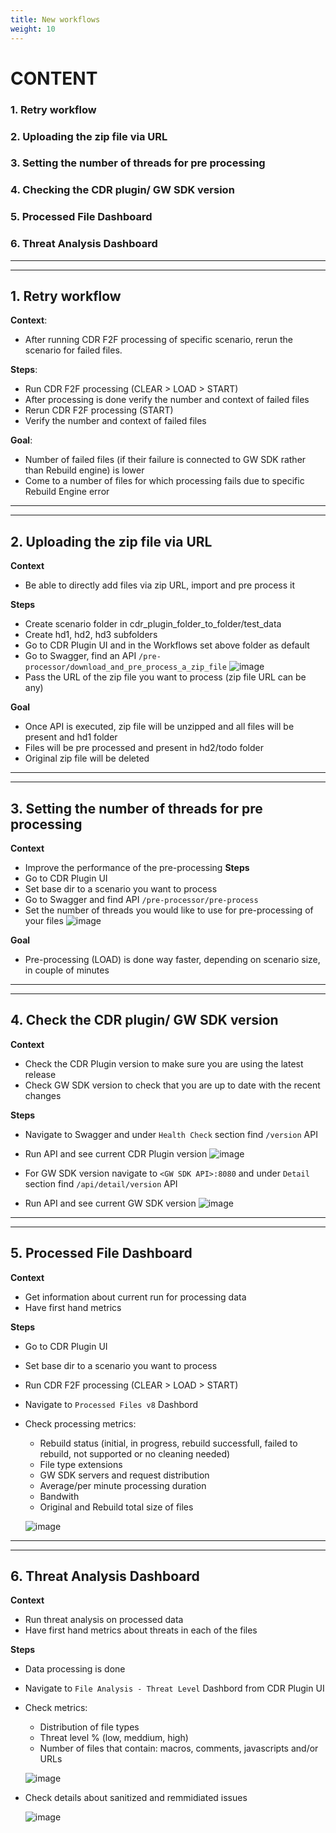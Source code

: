 ```yaml
---
title: New workflows
weight: 10
---
```

# CONTENT
### 1. Retry workflow
### 2. Uploading the zip file via URL
### 3. Setting the number of threads for pre processing
### 4. Checking the CDR plugin/ GW SDK version
### 5. Processed File Dashboard
### 6. Threat Analysis Dashboard

---
---

## 1. Retry workflow

**Context**: 
- After running CDR F2F processing of specific scenario, rerun the scenario for failed files.

**Steps**:
- Run CDR F2F processing (CLEAR > LOAD > START)
- After processing is done verify the number and context of failed files
- Rerun CDR F2F processing (START)
- Verify the number and context of failed files

**Goal**:
- Number of failed files (if their failure is connected to GW SDK rather than Rebuild engine) is lower
- Come to a number of files for which processing fails due to specific Rebuild Engine error

---
---

## 2. Uploading the zip file via URL

**Context**
- Be able to directly add files via zip URL, import and pre process it

**Steps**
- Create scenario folder in cdr_plugin_folder_to_folder/test_data
- Create hd1, hd2, hd3 subfolders
- Go to CDR Plugin UI and in the Workflows set above folder as default
- Go to Swagger, find an API `/pre-processor/download_and_pre_process_a_zip_file`
  ![image](https://user-images.githubusercontent.com/70108899/119680626-a8424880-be41-11eb-8882-aead32dce4c6.png)
- Pass the URL of the zip file you want to process (zip file URL can be any)

**Goal**

- Once API is executed, zip file will be unzipped and all files will be present and hd1 folder
- Files will be pre processed and present in hd2/todo folder
- Original zip file will be deleted

---
---

## 3. Setting the number of threads for pre processing

**Context**
- Improve the performance of the pre-processing
**Steps**
- Go to CDR Plugin UI
- Set base dir to a scenario you want to process
- Go to Swagger and find API `/pre-processor/pre-process`
- Set the number of threads you would like to use for pre-processing of your files
![image](https://user-images.githubusercontent.com/26714598/120308216-e7aae200-c2e4-11eb-9e2a-e0b4c0ea6d45.png)

**Goal**
- Pre-processing (LOAD) is done way faster, depending on scenario size, in couple of minutes

---
---

## 4. Check the CDR plugin/ GW SDK version

**Context**
- Check the CDR Plugin version to make sure you are using the latest release
- Check GW SDK version to check that you are up to date with the recent changes

**Steps**
- Navigate to Swagger and under `Health Check` section find `/version` API
- Run API and see current CDR Plugin version
  ![image](https://user-images.githubusercontent.com/70108899/120822236-7ecaa080-c556-11eb-962e-9b971a9c4ee4.png)

- For GW SDK version navigate to `<GW SDK API>:8080` and under `Detail` section find `/api/detail/version` API
- Run API and see current GW SDK version
  ![image](https://user-images.githubusercontent.com/70108899/120822638-e97bdc00-c556-11eb-94ba-b0451f7e7f66.png)

---
---

## 5. Processed File Dashboard

**Context**
- Get information about current run for processing data
- Have first hand metrics

**Steps**
- Go to CDR Plugin UI
- Set base dir to a scenario you want to process
- Run CDR F2F processing (CLEAR > LOAD > START)
- Navigate to `Processed Files v8` Dashbord
- Check processing metrics:
   - Rebuild status (initial, in progress, rebuild successfull, failed to rebuild, not supported or no cleaning needed)
   - File type extensions 
   - GW SDK servers and request distribution
   - Average/per minute processing duration
   - Bandwith
   - Original and Rebuild total size of files

  ![image](https://user-images.githubusercontent.com/70108899/120897678-b35a5d00-c627-11eb-8929-11b2dce30020.png)


---
---

## 6. Threat Analysis Dashboard

**Context**
- Run threat analysis on processed data
- Have first hand metrics about threats in each of the files

**Steps**
- Data processing is done
- Navigate to `File Analysis - Threat Level` Dashbord from CDR Plugin UI
- Check metrics:
   - Distribution of file types
   - Threat level % (low, meddium, high)
   - Number of files that contain: macros, comments, javascripts and/or URLs

  ![image](https://user-images.githubusercontent.com/70108899/120897383-282c9780-c626-11eb-983e-4acd53988f6c.png)
- Check details about sanitized and remmidiated issues

  ![image](https://user-images.githubusercontent.com/70108899/120897452-88bbd480-c626-11eb-8bc3-de27d6fe6456.png)